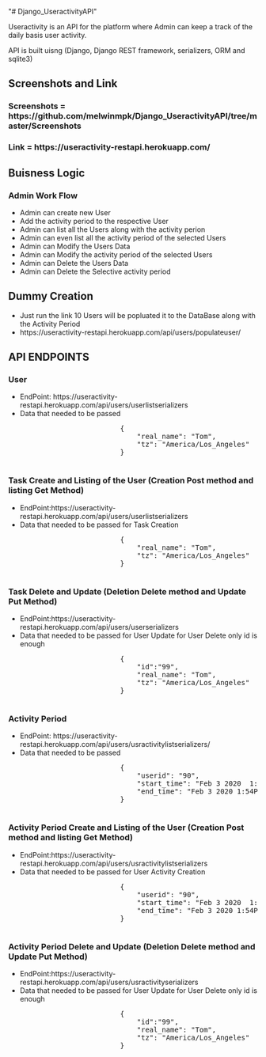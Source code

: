 "# Django_UseractivityAPI" 
<div>
<p>Useractivity is an API for the platform where Admin can keep a track of the daily basis user activity.
</p>
<p>API is built uisng (Django, Django REST framework, serializers, ORM and sqlite3)</p>
</div>  
<h2>Screenshots and Link</h2>
    <h3>Screenshots = https://github.com/melwinmpk/Django_UseractivityAPI/tree/master/Screenshots</h3>
    <h3>Link = https://useractivity-restapi.herokuapp.com/</h3>
<h2>Buisness Logic</h2>
    <h3>Admin Work Flow</h3>
    <ul>
        <li>Admin can create new User</li>
        <li>Add the activity period to the respective User</li>
        <li>Admin can list all the Users along with the activity perion</li>
        <li>Admin can even list all the  activity period of the selected Users </li>
        <li>Admin can Modify the Users Data</li>
        <li>Admin can Modify the activity period of the selected Users</li>
        <li>Admin can Delete the Users Data</li>
        <li>Admin can Delete the Selective activity period</li>       
    </ul>
<h2>Dummy Creation</h2>
	<ul>
		<li>Just run the link 10 Users will be popluated it to the DataBase along with the Activity Period</li>
        <li>https://useractivity-restapi.herokuapp.com/api/users/populateuser/</li>       
    </ul>
	
<h2>API ENDPOINTS</h2>
        <div class="endpoints_div">
            <h3>User</h3>
            <ul>
                <li>EndPoint: <span class="remoteURL">https://useractivity-restapi.herokuapp.com/</span><span>api/users/userlistserializers</span></li>
                <li><span>Data that needed to be passed </span>
                    <pre>
                        {
                            "real_name": "Tom",
                            "tz": "America/Los_Angeles"
                        }
                    </pre>    
                </li>
            </ul>
            <h3>Task Create and Listing of the User (Creation Post method and listing Get Method)</h3>
            <ul>
                <li>EndPoint:<span class="remoteURL">https://useractivity-restapi.herokuapp.com/</span><span>api/users/userlistserializers</span></li>
                <li><span>Data that needed to be passed for Task Creation </span>
                    <pre>
                        {
                            "real_name": "Tom",
                            "tz": "America/Los_Angeles"
                        }
                    </pre>
                </li>
            </ul>    
            <h3>Task Delete and Update (Deletion Delete method and Update Put Method)</h3>
            <ul>
                <li>EndPoint:<span class="remoteURL">https://useractivity-restapi.herokuapp.com/</span><span>api/users/userserializers</span></li>
                <li><span>Data that needed to be passed for User Update for User Delete only id is enough</span>
                    <pre>
                        {
							"id":"99",
							"real_name": "Tom",
							"tz": "America/Los_Angeles"
						}
                    </pre>
                </li>
            </ul>
        </div>
        <div class="endpoints_div">
            <h3>Activity Period</h3>
            <ul>
                <li>EndPoint: <span class="remoteURL">https://useractivity-restapi.herokuapp.com/</span><span>api/users/usractivitylistserializers/</span></li>
                <li><span>Data that needed to be passed </span>
                    <pre>
                        {
							"userid": "90",
							"start_time": "Feb 3 2020  1:33PM",
							"end_time": "Feb 3 2020 1:54PM"
						}
                    </pre>    
                </li>
            </ul>
            <h3>Activity Period Create and Listing of the User (Creation Post method and listing Get Method)</h3>
            <ul>
                <li>EndPoint:<span class="remoteURL">https://useractivity-restapi.herokuapp.com/</span><span>api/users/usractivitylistserializers</span></li>
                <li><span>Data that needed to be passed for User Activity Creation </span>
                    <pre>
						{
							"userid": "90",
							"start_time": "Feb 3 2020  1:33PM",
							"end_time": "Feb 3 2020 1:54PM"
						}
                    </pre>
                </li>
            </ul>    
            <h3>Activity Period Delete and Update (Deletion Delete method and Update Put Method)</h3>
            <ul>
                <li>EndPoint:<span class="remoteURL">https://useractivity-restapi.herokuapp.com/</span><span>api/users/usractivityserializers</span></li>
                <li><span>Data that needed to be passed for User Update for User Delete only id is enough</span>
                    <pre>
                        {
							"id":"99",
							"real_name": "Tom",
							"tz": "America/Los_Angeles"
						}
                    </pre>
                </li>
            </ul>
        </div>